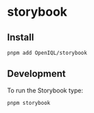 # storybook

## Install

``` shell
pnpm add OpenIQL/storybook
```

## Development

To run the Storybook type:

``` shell
pnpm storybook
```
